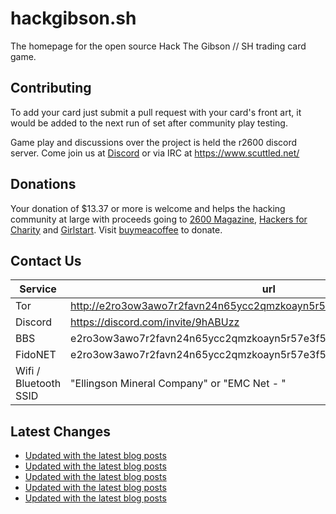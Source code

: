 # hackgibson.sh
The homepage for the open source Hack The Gibson // SH trading card game.


## Contributing

To add your card just submit a pull request with your card's front art, it would be added to the next run of set after community play testing.

Game play and discussions over the project is held the r2600 discord server. Come join us at [Discord](https://discord.com/invite/9hABUzz) or via IRC at https://www.scuttled.net/


## Donations

Your donation of $13.37 or more is welcome and helps the hacking community at large with proceeds going to [2600 Magazine](https://2600.com/), [Hackers for Charity](https://hackersforcharity.org) and [Girlstart](https://girlstart.org).  Visit [buymeacoffee](https://www.buymeacoffee.com/hackgibson.sh) to donate.


## Contact Us

Service | url
-|-
Tor | http://e2ro3ow3awo7r2favn24n65ycc2qmzkoayn5r57e3f56nvjwdcgg32ad.onion
Discord | https://discord.com/invite/9hABUzz
BBS | e2ro3ow3awo7r2favn24n65ycc2qmzkoayn5r57e3f56nvjwdcgg32ad.onion:23
FidoNET | e2ro3ow3awo7r2favn24n65ycc2qmzkoayn5r57e3f56nvjwdcgg32ad.onion:24554
Wifi / Bluetooth SSID | "Ellingson Mineral Company" or "EMC Net - <fidonet address>"

## Latest Changes
<!-- BLOG-POST-LIST:START -->
- [Updated with the latest blog posts](https://github.com/DFW2600/hackgibson.sh/commit/735f33d15ddf76d6ff56d62d7b69ec505efb8ed0)
- [Updated with the latest blog posts](https://github.com/DFW2600/hackgibson.sh/commit/c79955df4bdde98bdfb55a9f8ee79b52d3463d8c)
- [Updated with the latest blog posts](https://github.com/DFW2600/hackgibson.sh/commit/eeaec95ddb7689f33b098e74d74be619c40cce5d)
- [Updated with the latest blog posts](https://github.com/DFW2600/hackgibson.sh/commit/bb0300068ba350531b38c20bed23d295b02f283e)
- [Updated with the latest blog posts](https://github.com/DFW2600/hackgibson.sh/commit/3505927cee990f20095fafdd830e27b03cc55177)
<!-- BLOG-POST-LIST:END -->
